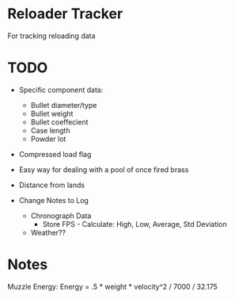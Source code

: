 Reloader Tracker
==============
For tracking reloading data


TODO
==============
* Specific component data:
	* Bullet diameter/type
	* Bullet weight
	* Bullet coeffecient
	* Case length
	* Powder lot

* Compressed load flag
* Easy way for dealing with a pool of once fired brass
* Distance from lands
* Change Notes to Log
	* Chronograph Data
		* Store FPS - Calculate: High, Low, Average, Std Deviation
	* Weather??

Notes
==============
Muzzle Energy:
Energy = .5 * weight * velocity^2 / 7000 / 32.175

